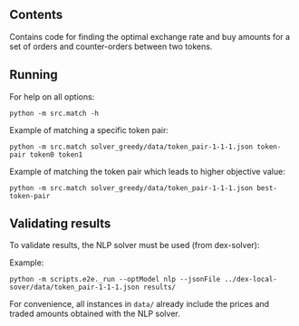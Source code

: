 ## Contents

Contains code for finding the optimal exchange rate and buy amounts for
a set of orders and counter-orders between two tokens.

## Running

For help on all options:
```
python -m src.match -h
```

Example of matching a specific token pair:
```
python -m src.match solver_greedy/data/token_pair-1-1-1.json token-pair token0 token1
```

Example of matching the token pair which leads to higher objective value:
```
python -m src.match solver_greedy/data/token_pair-1-1-1.json best-token-pair
```

## Validating results

To validate results, the NLP solver must be used (from dex-solver):

Example:
```
python -m scripts.e2e._run --optModel nlp --jsonFile ../dex-local-sover/data/token_pair-1-1-1.json results/
```

For convenience, all instances in `data/` already include the prices and traded amounts
obtained with the NLP solver.
